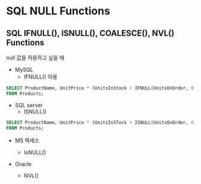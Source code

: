 # SQL NULL Functions
## SQL IFNULL(), ISNULL(), COALESCE(), NVL() Functions
null 값을 허용하고 싶을 때

- MySQL
  - IFNULL() 이용
```sql
SELECT ProductName, UnitPrice * (UnitsInStock + IFNULL(UnitsOnOrder, 0))
FROM Products;
```

- SQL server
    - ISNULL()

```sql
SELECT ProductName, UnitPrice * (UnitsInSTock + ISNULL(UnitsOnOrder, 0))
FROM Products;
```

- MS 엑세스
  - IsNULL()


- Oracle
  - NVL()